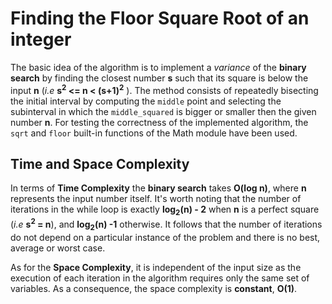 # Finding the Floor Square Root of an integer

The basic idea of the algorithm is to implement a *variance* of the **binary search** by finding the closest number **s** such that its square is below the input **n** (*i.e* **s<sup>2</sup> <= n < (s+1)<sup>2</sup>** ). The method consists of repeatedly bisecting the initial interval by computing the `middle` point and selecting the subinterval in which the `middle_squared` is bigger or smaller then the given number **n**. For testing the correctness of the implemented algorithm, the `sqrt` and `floor` built-in functions of the Math module have been used.

## Time and Space Complexity

In terms of **Time Complexity** the **binary search** takes **O(log n)**, where **n** represents the input number itself. It's worth noting that the number of iterations in the while loop is exactly **log<sub>2</sub>(n) - 2** when **n** is a perfect square (*i.e* **s<sup>2</sup> = n**), and **log<sub>2</sub>(n) -1** otherwise. It follows that the number of iterations do not depend on a particular instance of the problem and there is no best, average or worst case.

As for the **Space Complexity**, it is independent of the input size as the execution of each iteration in the algorithm requires only the same set of variables. As a consequence, the space complexity is **constant**, **O(1)**.
